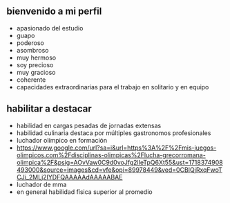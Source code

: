 ## bienvenido a mi perfil ##
* apasionado del estudio
* guapo
* poderoso
* asombroso
* muy hermoso
* soy precioso
* muy gracioso 
* coherente
* capacidades extraordinarias para el trabajo en solitario y en equipo
## habilitar a destacar ##
* habilidad en cargas pesadas de jornadas extensas
* habilidad culinaria destaca por múltiples gastronomos profesionales 
*  luchador olímpico en formación
*  https://www.google.com/url?sa=i&url=https%3A%2F%2Fmis-juegos-olimpicos.com%2Fdisciplinas-olimpicas%2Flucha-grecorromana-olimpica%2F&psig=AOvVaw0C9d0voJfg2lIeTpQ6Xt55&ust=1718374908493000&source=images&cd=vfe&opi=89978449&ved=0CBIQjRxqFwoTCJi_2MLj2IYDFQAAAAAdAAAAABAE
*  luchador de mma
*  en general habilidad física superior al promedio 
